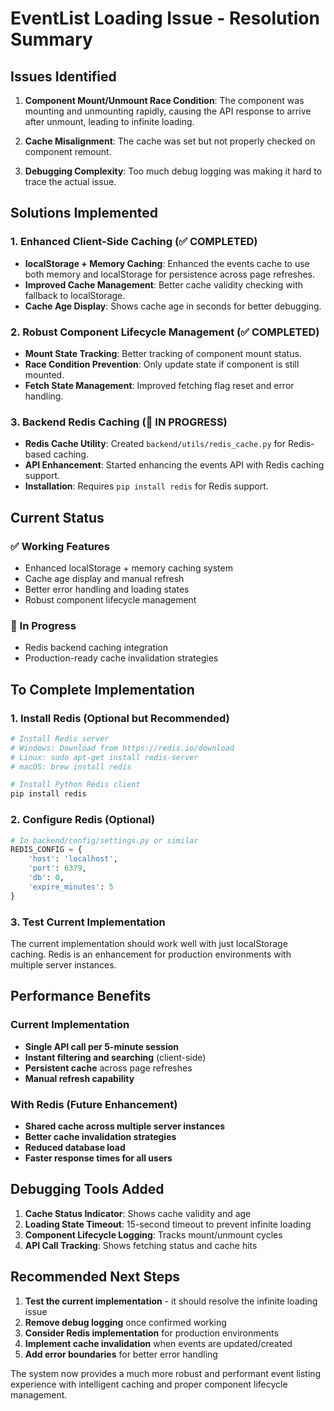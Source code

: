 # EventList Loading Issue - Resolution Summary

## Issues Identified

1. **Component Mount/Unmount Race Condition**: The component was mounting and unmounting rapidly, causing the API response to arrive after unmount, leading to infinite loading.

2. **Cache Misalignment**: The cache was set but not properly checked on component remount.

3. **Debugging Complexity**: Too much debug logging was making it hard to trace the actual issue.

## Solutions Implemented

### 1. Enhanced Client-Side Caching (✅ COMPLETED)
- **localStorage + Memory Caching**: Enhanced the events cache to use both memory and localStorage for persistence across page refreshes.
- **Improved Cache Management**: Better cache validity checking with fallback to localStorage.
- **Cache Age Display**: Shows cache age in seconds for better debugging.

### 2. Robust Component Lifecycle Management (✅ COMPLETED)
- **Mount State Tracking**: Better tracking of component mount status.
- **Race Condition Prevention**: Only update state if component is still mounted.
- **Fetch State Management**: Improved fetching flag reset and error handling.

### 3. Backend Redis Caching (🔄 IN PROGRESS)
- **Redis Cache Utility**: Created `backend/utils/redis_cache.py` for Redis-based caching.
- **API Enhancement**: Started enhancing the events API with Redis caching support.
- **Installation**: Requires `pip install redis` for Redis support.

## Current Status

### ✅ Working Features
- Enhanced localStorage + memory caching system
- Cache age display and manual refresh
- Better error handling and loading states
- Robust component lifecycle management

### 🔄 In Progress
- Redis backend caching integration
- Production-ready cache invalidation strategies

## To Complete Implementation

### 1. Install Redis (Optional but Recommended)
```bash
# Install Redis server
# Windows: Download from https://redis.io/download
# Linux: sudo apt-get install redis-server
# macOS: brew install redis

# Install Python Redis client
pip install redis
```

### 2. Configure Redis (Optional)
```python
# In backend/config/settings.py or similar
REDIS_CONFIG = {
    'host': 'localhost',
    'port': 6379,
    'db': 0,
    'expire_minutes': 5
}
```

### 3. Test Current Implementation
The current implementation should work well with just localStorage caching. Redis is an enhancement for production environments with multiple server instances.

## Performance Benefits

### Current Implementation
- **Single API call per 5-minute session**
- **Instant filtering and searching** (client-side)
- **Persistent cache** across page refreshes
- **Manual refresh capability**

### With Redis (Future Enhancement)
- **Shared cache across multiple server instances**
- **Better cache invalidation strategies**
- **Reduced database load**
- **Faster response times for all users**

## Debugging Tools Added

1. **Cache Status Indicator**: Shows cache validity and age
2. **Loading State Timeout**: 15-second timeout to prevent infinite loading
3. **Component Lifecycle Logging**: Tracks mount/unmount cycles
4. **API Call Tracking**: Shows fetching status and cache hits

## Recommended Next Steps

1. **Test the current implementation** - it should resolve the infinite loading issue
2. **Remove debug logging** once confirmed working
3. **Consider Redis implementation** for production environments
4. **Implement cache invalidation** when events are updated/created
5. **Add error boundaries** for better error handling

The system now provides a much more robust and performant event listing experience with intelligent caching and proper component lifecycle management.

